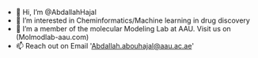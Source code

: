 - 👋 Hi, I’m @AbdallahHajal
- 👀 I’m interested in Cheminformatics/Machine learning in drug discovery
- 🌱 I’m a member of the molecular Modeling Lab at AAU. Visit us on (Molmodlab-aau.com)
- 📫 Reach out on Email 'Abdallah.abouhajal@aau.ac.ae'
<!---
AbdallahHajal/AbdallahHajal is a ✨ special ✨ repository because its `README.md` (this file) appears on your GitHub profile.
You can click the Preview link to take a look at your changes.
--->
